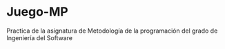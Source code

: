 # Juego-MP
Practica de la asignatura de Metodología de la programación del grado de Ingeniería del Software
